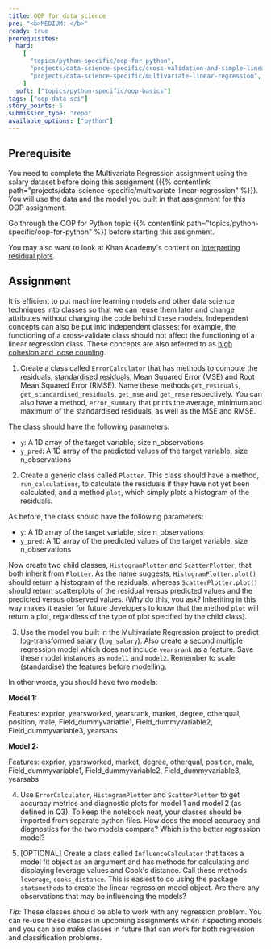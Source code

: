 ```yaml
---
title: OOP for data science
pre: "<b>MEDIUM: </b>"
ready: true
prerequisites:
  hard:
    [
      "topics/python-specific/oop-for-python",
      "projects/data-science-specific/cross-validation-and-simple-linear-regression",
      "projects/data-science-specific/multivariate-linear-regression",
    ]
  soft: ["topics/python-specific/oop-basics"]
tags: ["oop-data-sci"]
story_points: 5
submission_type: "repo"
available_options: ["python"]
---
```


## Prerequisite

You need to complete the Multivariate Regression assignment using the salary dataset before doing this assignment ({{% contentlink path="projects/data-science-specific/multivariate-linear-regression" %}}). You will use the data and the model you built in that assignment for this OOP assignment.

Go through the OOP for Python topic {{% contentlink path="topics/python-specific/oop-for-python" %}} before starting this assignment.

You may also want to look at Khan Academy's content on [interpreting residual plots](https://www.khanacademy.org/math/statistics-probability/describing-relationships-quantitative-data/assessing-the-fit-in-least-squares-regression/v/residual-plots).

## Assignment

It is efficient to put machine learning models and other data science techniques into classes so that we can reuse them later and change attributes without changing the code behind these models. Independent concepts can also be put into independent classes: for example, the functioning of a cross-validate class should not affect the functioning of a linear regression class. These concepts are also referred to as [high cohesion and loose coupling](https://medium.com/clarityhub/low-coupling-high-cohesion-3610e35ac4a6).

1. Create a class called `ErrorCalculator` that has methods to compute the residuals, [standardised residuals](https://www.isixsigma.com/dictionary/standardized-residual/), Mean Squared Error (MSE) and Root Mean Squared Error (RMSE). Name these methods `get_residuals`, `get_standardised_residuals`, `get_mse` and `get_rmse` respectively. You can also have a method, `error_summary` that prints the average, minimum and maximum of the standardised residuals, as well as the MSE and RMSE.

The class should have the following parameters:

- `y`: A 1D array of the target variable, size n_observations
- `y_pred`: A 1D array of the predicted values of the target variable, size n_observations

2. Create a generic class called `Plotter`. This class should have a method, `run_calculations`, to calculate the residuals if they have not yet been calculated, and a method `plot`, which simply plots a histogram of the residuals.

As before, the class should have the following parameters:

- `y`: A 1D array of the target variable, size n_observations
- `y_pred`: A 1D array of the predicted values of the target variable, size n_observations

Now create two child classes, `HistogramPlotter` and `ScatterPlotter`, that both inherit from `Plotter`. As the name suggests, `HistogramPlotter.plot()` should return a histogram of the residuals, whereas `ScatterPlotter.plot()` should return scatterplots of the residual versus predicted values and the predicted versus observed values. (Why do this, you ask? Inheriting in this way makes it easier for future developers to know that the method `plot` will return a plot, regardless of the type of plot specified by the child class).

3. Use the model you built in the Multivariate Regression project to predict log-transformed salary (`log_salary`). Also create a second multiple regression model which does not include `yearsrank` as a feature. Save these model instances as `model1` and `model2`. Remember to scale (standardise) the features before modelling.

In other words, you should have two models:

**Model 1:**

Features: exprior, yearsworked, yearsrank, market, degree, otherqual, position, male, Field_dummyvariable1, Field_dummyvariable2, Field_dummyvariable3, yearsabs

**Model 2:**

Features: exprior, yearsworked, market, degree, otherqual, position, male, Field_dummyvariable1, Field_dummyvariable2, Field_dummyvariable3, yearsabs

4. Use `ErrorCalculator`, `HistogramPlotter` and `ScatterPlotter` to get accuracy metrics and diagnostic plots for model 1 and model 2 (as defined in Q3). To keep the notebook neat, your classes should be imported from separate python files.
   How does the model accuracy and diagnostics for the two models compare? Which is the better regression model?

5. [OPTIONAL] Create a class called `InfluenceCalculator` that takes a model fit object as an argument and has methods for calculating and displaying leverage values and Cook's distance. Call these methods `leverage`, `cooks_distance`. This is easiest to do using the package `statsmethods` to create the linear regression model object. Are there any observations that may be influencing the models?

_Tip:_ These classes should be able to work with any regression problem. You can re-use these classes in upcoming assignments when inspecting models and you can also make classes in future that can work for both regression and classification problems.
